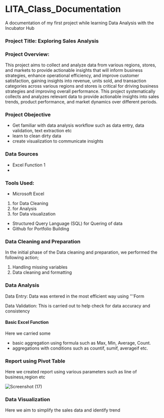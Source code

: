 # LITA_Class_Documentation
A documentation of my first project while learning Data Analysis with the Incubator Hub

### Project Title: Exploring Sales Analysis 

### Project Overview:
This project aims to collect and analyze data from various regions, stores, and markets to provide actionable insights that will inform business strategies, enhance operational efficiency, and improve customer satisfaction, gaining insights into revenue, units sold, and transaction categories across various regions and stores is critical for driving business strategies and improving overall performance. This project systematically collects and analyzes relevant data to provide actionable insights into sales trends, product performance, and market dynamics over different periods.

### Project Obejective
- Get familiar with data analysis workflow such as data entry, data validation, text extraction etc
- learn to clean dirty data
- create visualization to communicate insights
  
### Data Sources
- Excel Function 1
- 

### Tools Used:
- Microsoft Excel
 1. for Data Cleaning
 2. for Analysis 
 3. for Data visualization
- Structured Query Language (SQL) for Quering of data 
- Github for Portfolio Building

### Data Cleaning and Preparation 
In the initial phase of the Data cleaning and preparation, we performed the following action;
  1. Handling missing variables
  2. Data cleaning and formatting
 
### Data Analysis
Data Entry: Data was entered in the most efficient way using '''Form 

Data Validation: This is carried out to help check for data accuracy and consistency
#### Basic Excel Function
Here we carried some
- basic aggregation using formula such as Max, Min, Average, Count.
- aggregations with conditions such as countif, sumif, averageif etc.
### Report using Pivot Table
Here we created report using various parameters such as line of business,region etc

![Screenshot (17)](https://github.com/user-attachments/assets/99a74621-4411-41b9-873d-255a33f0ab40)



### Data Visualization
Here we aim to simplify the sales data and identify trend

  
 
